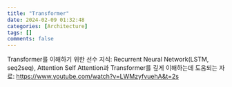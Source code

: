 ```yaml
---
title: "Transformer"
date: 2024-02-09 01:32:48
categories: [Architecture]
tags: []
comments: false
---
```


Transformer를 이해하기 위한 선수 지식: Recurrent Neural Network(LSTM, seq2seq), Attention
Self Attention과 Transformer를 깊게 이해하는데 도움되는 자료: https://www.youtube.com/watch?v=LWMzyfvuehA&t=2s